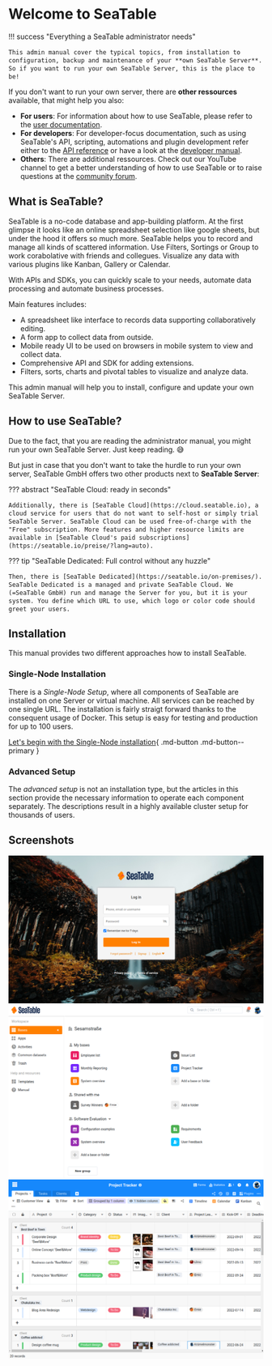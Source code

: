 # Welcome to SeaTable

!!! success "Everything a SeaTable administrator needs"

    This admin manual cover the typical topics, from installation to configuration, backup and maintenance of your **own SeaTable Server**. So if you want to run your own SeaTable Server, this is the place to be!

If you don't want to run your own server, there are **other ressources** available, that might help you also:

- **For users**: For information about how to use SeaTable, please refer to the [user documentation](https://seatable.io/docs/?lang=auto).
- **For developers**: For developer-focus documentation, such as using SeaTable's API, scripting, automations and plugin development refer either to the [API reference](https://api.setable.io) or have a look at the [developer manual](https://developers.seatable.io).
- **Others**: There are additional ressources. Check out our YouTube channel to get a better understanding of how to use SeaTable or to raise questions at the [community forum](https://forum.seatable.io).

## What is SeaTable?

SeaTable is a no-code database and app-building platform. At the first glimpse it looks like an online spreadsheet selection like google sheets, but under the hood it offers so much more. SeaTable helps you to record and manage all kinds of scattered information. Use Filters, Sortings or Group to work corabolative with friends and collegues. Visualize any data with various plugins like Kanban, Gallery or Calendar.

With APIs and SDKs, you can quickly scale to your needs, automate data processing and automate business processes.

Main features includes:

- A spreadsheet like interface to records data supporting collaboratively editing.
- A form app to collect data from outside.
- Mobile ready UI to be used on browsers in mobile system to view and collect data.
- Comprehensive API and SDK for adding extensions.
- Filters, sorts, charts and pivotal tables to visualize and analyze data.

This admin manual will help you to install, configure and update your own SeaTable Server.

## How to use SeaTable?

Due to the fact, that you are reading the administrator manual, you might run your own SeaTable Server. Just keep reading. :sweat_smile:

But just in case that you don't want to take the hurdle to run your own server, SeaTable GmbH offers two other products next to **SeaTable Server**:

??? abstract "SeaTable Cloud: ready in seconds"

    Additionally, there is [SeaTable Cloud](https://cloud.seatable.io), a cloud service for users that do not want to self-host or simply trial SeaTable Server. SeaTable Cloud can be used free-of-charge with the "Free" subscription. More features and higher resource limits are available in [SeaTable Cloud's paid subscriptions](https://seatable.io/preise/?lang=auto).

??? tip "SeaTable Dedicated: Full control without any huzzle"

    Then, there is [SeaTable Dedicated](https://seatable.io/on-premises/). SeaTable Dedicated is a managed and private SeaTable Cloud. We (=SeaTable GmbH) run and manage the Server for you, but it is your system. You define which URL to use, which logo or color code should greet your users.

## Installation

This manual provides two different approaches how to install SeaTable.

### Single-Node Installation

There is a _Single-Node Setup_, where all components of SeaTable are installed on one Server or virtual machine. All services can be reached by one single URL. The installation is fairly straigt forward thanks to the consequent usage of Docker. This setup is easy for testing and production for up to 100 users.

[Let's begin with the Single-Node installation](/installation-rework/basic-setup/){ .md-button .md-button--primary }

### Advanced Setup

The _advanced setup_ is not an installation type, but the articles in this section provide the necessary information to operate each component separately. The descriptions result in a highly available cluster setup for thousands of users.

## Screenshots

![SeaTable Login Page](./images/screenshot_seatable_login.png)
![SeaTable Login Page](./images/screenshot_seatable_home_page.png)
![SeaTable Base Editor](./images/screenshot_seatable_base_editor.png)
